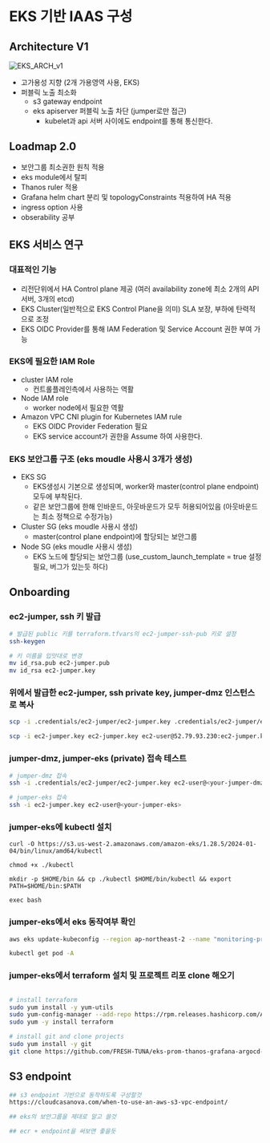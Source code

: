 # EKS 기반 IAAS 구성

## Architecture V1
![EKS_ARCH_v1](./EKS_ARCH_v1.jpeg)
- 고가용성 지향 (2개 가용영역 사용, EKS)
- 퍼블릭 노출 최소화
  - s3 gateway endpoint
  - eks apiserver 퍼블릭 노출 차단 (jumper로만 접근)
    - kubelet과 api 서버 사이에도 endpoint를 통해 통신한다.

## Loadmap 2.0
- 보안그룹 최소권한 원칙 적용
- eks module에서 탈피
- Thanos ruler 적용
- Grafana helm chart 분리 및 topologyConstraints 적용하여 HA 적용
- ingress option 사용
- obserability 공부

## EKS 서비스 연구
### 대표적인 기능
- 리전단위에서 HA Control plane 제공 (여러 availability zone에 최소 2개의 API 서버, 3개의 etcd)
- EKS Cluster(일반적으로 EKS Control Plane을 의미) SLA 보장, 부하에 탄력적으로 조정
- EKS OIDC Provider를 통해 IAM Federation 및 Service Account 권한 부여 가능

### EKS에 필요한 IAM Role
- cluster IAM role
  - 컨트롤플레인측에서 사용하는 역활
- Node IAM role
  - worker node에서 필요한 역활
- Amazon VPC CNI plugin for Kubernetes IAM rule
  - EKS OIDC Provider Federation 필요
  - EKS service account가 권한을 Assume 하여 사용한다.

### EKS 보안그룹 구조 (eks moudle 사용시 3개가 생성)
- EKS SG
  - EKS생성시 기본으로 생성되며, worker와 master(control plane endpoint) 모두에 부착된다.
  - 같은 보안그룹에 한해 인바운드, 아웃바운드가 모두 허용되어있음 (아웃바운드는 최소 정책으로 수정가능)
- Cluster SG (eks moudle 사용시 생성)
  - master(control plane endpoint)에 할당되는 보안그룹
- Node SG (eks moudle 사용시 생성)
  - EKS 노드에 할당되는 보안그룹 (use_custom_launch_template = true 설정 필요, 버그가 있는듯 하다)

## Onboarding
### ec2-jumper, ssh 키 발급
```bash
# 발급된 public 키를 terraform.tfvars의 ec2-jumper-ssh-pub 키로 설정
ssh-keygen

# 키 이름을 입맛대로 변경
mv id_rsa.pub ec2-jumper.pub
mv id_rsa ec2-jumper.key
```
### 위에서 발급한 ec2-jumper, ssh private key, jumper-dmz 인스턴스로 복사
```bash
scp -i .credentials/ec2-jumper/ec2-jumper.key .credentials/ec2-jumper/ec2-jumper.key ec2-user@<your-jumper-dmz-eip>:ec2-jumper.key

scp -i ec2-jumper.key ec2-jumper.key ec2-user@52.79.93.230:ec2-jumper.key
```
### jumper-dmz, jumper-eks (private) 접속 테스트
```bash
# jumper-dmz 접속
ssh -i .credentials/ec2-jumper/ec2-jumper.key ec2-user@<your-jumper-dmz-eip>

# jumper-eks 접속
ssh -i ec2-jumper.key ec2-user@<your-jumper-eks>
```
### jumper-eks에 kubectl 설치
```
curl -O https://s3.us-west-2.amazonaws.com/amazon-eks/1.28.5/2024-01-04/bin/linux/amd64/kubectl

chmod +x ./kubectl

mkdir -p $HOME/bin && cp ./kubectl $HOME/bin/kubectl && export PATH=$HOME/bin:$PATH

exec bash
```
### jumper-eks에서 eks 동작여부 확인
```bash
aws eks update-kubeconfig --region ap-northeast-2 --name "monitoring-practice-cluster"

kubectl get pod -A
```
### jumper-eks에서 terraform 설치 및 프로젝트 리포 clone 해오기
```bash

# install terraform
sudo yum install -y yum-utils
sudo yum-config-manager --add-repo https://rpm.releases.hashicorp.com/AmazonLinux/hashicorp.repo
sudo yum -y install terraform

# install git and clone projects
sudo yum install -y git
git clone https://github.com/FRESH-TUNA/eks-prom-thanos-grafana-argocd-stack
```

## S3 endpoint
```bash
## s3 endpoint 기반으로 동작하도록 구성할것
https://cloudcasanova.com/when-to-use-an-aws-s3-vpc-endpoint/

## eks의 보안그룹을 제대로 알고 쓸것

## ecr + endpoint을 써보면 좋을듯
```


